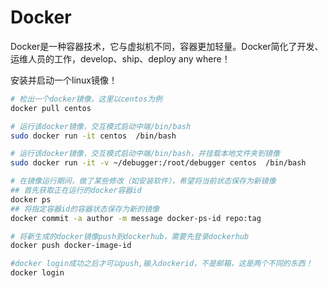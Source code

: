 # Docker

Docker是一种容器技术，它与虚拟机不同，容器更加轻量。Docker简化了开发、运维人员的工作，develop、ship、deploy any where！

安装并启动一个linux镜像！

```sh
# 检出一个docker镜像，这里以centos为例
docker pull centos

# 运行该docker镜像，交互模式启动中端/bin/bash
sudo docker run -it centos  /bin/bash

# 运行该docker镜像，交互模式启动中端/bin/bash，并挂载本地文件夹到镜像
sudo docker run -it -v ~/debugger:/root/debugger centos  /bin/bash

# 在镜像运行期间，做了某些修改（如安装软件），希望将当前状态保存为新镜像
## 首先获取正在运行的docker容器id
docker ps
## 将指定容器id的容器状态保存为新的镜像
docker commit -a author -m message docker-ps-id repo:tag

# 将新生成的docker镜像push到dockerhub，需要先登录dockerhub
docker push docker-image-id

#docker login成功之后才可以push,输入dockerid，不是邮箱，这是两个不同的东西！
docker login

```
